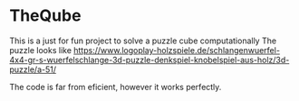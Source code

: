 # TheQube

This is a just for fun project to solve a puzzle cube computationally
The puzzle looks like https://www.logoplay-holzspiele.de/schlangenwuerfel-4x4-gr-s-wuerfelschlange-3d-puzzle-denkspiel-knobelspiel-aus-holz/3d-puzzle/a-51/

The code is far from eficient, however it works perfectly.

